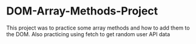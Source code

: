 # DOM-Array-Methods-Project
This project was to practice some array methods and how to add them to the DOM. Also practicing using fetch to get random user API data

